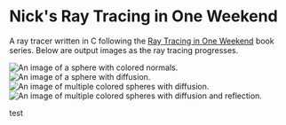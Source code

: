 # Nick's Ray Tracing in One Weekend
A ray tracer written in C following the [Ray Tracing in One Weekend](https://raytracing.github.io/) book series. Below are output images as the ray tracing progresses.

![An image of a sphere with colored normals.](https://i.imgur.com/Pig4R4y.png)
![An image of a sphere with diffusion.](https://i.imgur.com/mTFym81.png)
![An image of multiple colored spheres with diffusion.](https://i.imgur.com/YT7XtXP.png)
![An image of multiple colored spheres with diffusion and reflection.](https://i.imgur.com/GKoVSVC.png)

test